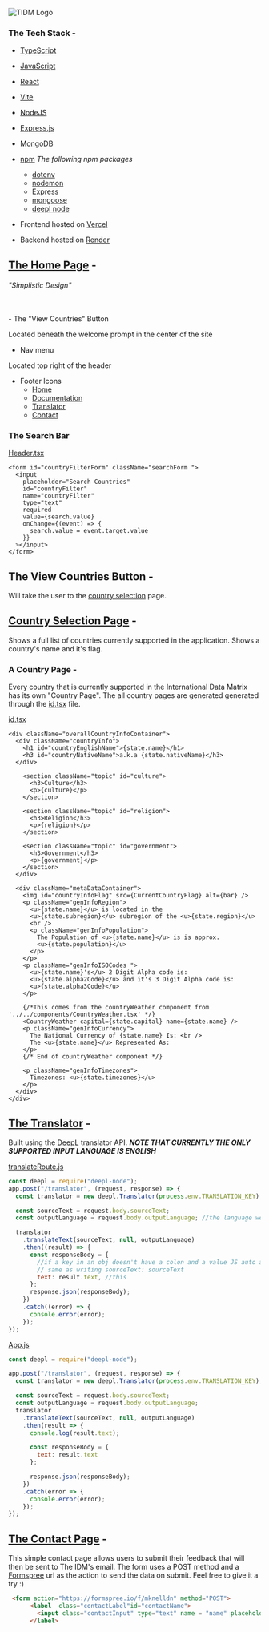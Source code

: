 ![TIDM Logo](./client/assets//Branding/logo-no-background.png)

### The Tech Stack -
- [TypeScript](https://www.typescriptlang.org/)
- [JavaScript](https://www.javascript.com/)
- [React](https://reactjs.org/)
- [Vite](https://vitejs.dev/)
- [NodeJS](https://nodejs.org/en/)
- [Express.js](https://expressjs.com/)
- [MongoDB](https://www.mongodb.com/)
- [npm](https://www.npmjs.com/)
<i>The following npm packages</i>
  - [dotenv](https://github.com/motdotla/dotenv)
  - [nodemon](https://www.npmjs.com/package/nodemon)
  - [Express](https://expressjs.com/)
  - [mongoose](https://www.npmjs.com/package/mongoose)
  - [deepl node](https://www.npmjs.com/package/deepl-node)

- Frontend hosted on [Vercel](https://www.vercel.com/)
- Backend hosted on [Render](https://www.render.com/)

## [The Home Page](https://international-data-matrix.vercel.app/) -
 ###### "Simplistic Design"
 <br>
 - The "View Countries" Button

Located beneath the welcome prompt in the center of the site

 - Nav menu

Located top right of the header


 - Footer Icons
    - [Home](https://international-data-matrix.vercel.app/)
    - [Documentation](https://github.com/SchoolyB/International-Data-Matrix#readme)
    - [Translator](https://international-data-matrix.vercel.app/Translator)
    - [Contact](https://international-data-matrix.vercel.app/Contact)

### The Search Bar
[Header.tsx](https://github.com/SchoolyB/International-Data-Matrix/blob/master/client/src/components/Header.tsx)
```JSX
<form id="countryFilterForm" className="searchForm ">
  <input
    placeholder="Search Countries"
    id="countryFilter"
    name="countryFilter"
    type="text"
    required
    value={search.value}
    onChange={(event) => {
      search.value = event.target.value
    }}
  ></input>
</form>
```

## The View Countries Button -
Will take the user to the [country selection](https://international-data-matrix.vercel.app/Countries) page.

## [Country Selection Page](https://international-data-matrix.vercel.app/Countries) -
Shows a full list of countries currently supported in the application. Shows a country's name and it's flag.

### A Country Page -
Every country that is currently supported in the International Data Matrix has its own "Country Page". The all country pages are generated generated through the [id.tsx](https://github.com/SchoolyB/International-Data-Matrix/blob/master/client/src/pages/Country/%5Bid%5D.tsx) file.


[id.tsx](https://github.com/SchoolyB/International-Data-Matrix/blob/master/client/src/pages/Country/%5Bid%5D.tsx)

```JSX
<div className="overallCountryInfoContainer">
  <div className="countryInfo">
    <h1 id="countryEnglishName">{state.name}</h1>
    <h3 id="countryNativeName">a.k.a {state.nativeName}</h3>
  </div>

    <section className="topic" id="culture">
      <h3>Culture</h3>
      <p>{culture}</p>
    </section>

    <section className="topic" id="religion">
      <h3>Religion</h3>
      <p>{religion}</p>
    </section>

    <section className="topic" id="government">
      <h3>Government</h3>
      <p>{government}</p>
    </section>
  </div>

  <div className="metaDataContainer">
    <img id="countryInfoFlag" src={CurrentCountryFlag} alt={bar} />
    <p className="genInfoRegion">
      <u>{state.name}</u> is located in the
      <u>{state.subregion}</u> subregion of the <u>{state.region}</u>
      <br />
      <p className="genInfoPopulation">
        The Population of <u>{state.name}</u> is is approx.
        <u>{state.population}</u>
      </p>
    </p>
    <p className="genInfoISOCodes ">
      <u>{state.name}'s</u> 2 Digit Alpha code is:
      <u>{state.alpha2Code}</u> and it's 3 Digit Alpha code is:
      <u>{state.alpha3Code}</u>
    </p>

    {/*This comes from the countryWeather component from '../../components/CountryWeather.tsx' */}
    <CountryWeather capital={state.capital} name={state.name} />
    <p className="genInfoCurrency">
      The National Currency of {state.name} Is: <br />
      The <u>{state.name}</u> Represented As:
    </p>
    {/* End of countryWeather component */}

    <p className="genInfoTimezones">
      Timezones: <u>{state.timezones}</u>
    </p>
  </div>
</div>
```

## [The Translator](https://international-data-matrix.vercel.app/Translator) -
Built using the [DeepL](https://www.deepl.com/translator) translator API.  ***NOTE THAT CURRENTLY THE ONLY SUPPORTED INPUT LANGUAGE IS ENGLISH***

[translateRoute.js](https://github.com/SchoolyB/International-Data-Matrix/blob/master/server/src/routes/translateRoute.js)
```JavaScript
const deepl = require("deepl-node");
app.post("/translator", (request, response) => {
  const translator = new deepl.Translator(process.env.TRANSLATION_KEY);

  const sourceText = request.body.sourceText;
  const outputLanguage = request.body.outputLanguage; //the language we want the output to be

  translator
    .translateText(sourceText, null, outputLanguage)
    .then((result) => {
      const responseBody = {
        //if a key in an obj doesn't have a colon and a value JS auto assumes that the value is itself
        // same as writing sourceText: sourceText
        text: result.text, //this
      };
      response.json(responseBody);
    })
    .catch((error) => {
      console.error(error);
    });
});
```

[App.js](https://github.com/SchoolyB/International-Data-Matrix/blob/master/server/src/app.js)

```JavaScript
const deepl = require("deepl-node");

app.post("/translator", (request, response) => {
  const translator = new deepl.Translator(process.env.TRANSLATION_KEY);

  const sourceText = request.body.sourceText;
  const outputLanguage = request.body.outputLanguage;
  translator
    .translateText(sourceText, null, outputLanguage)
    .then(result => {
      console.log(result.text);

      const responseBody = {
        text: result.text
      };

      response.json(responseBody);
    })
    .catch(error => {
      console.error(error);
    });
});
```

## [The Contact Page](https://international-data-matrix.vercel.app/Contact) -
This simple contact page allows users to submit their feedback that will then be sent to The IDM's email. The form uses a POST method and a [Formspree](https://formspree.io/) url as the action to send the data on submit. Feel free to give it a try :)

```HTML
 <form action="https://formspree.io/f/mknelldn" method="POST">
      <label  class="contactLabel"id="contactName">
        <input class="contactInput" type="text" name = "name" placeholder="Enter your name"></input>
      </label>
```

